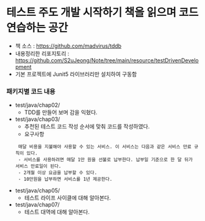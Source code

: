 # 테스트 주도 개발 시작하기 책을 읽으며 코드 연습하는 공간
- 책 소스 : https://github.com/madvirus/tddb
- 내용정리한 리포지토리 : https://github.com/S2uJeong/Note/tree/main/resource/testDrivenDevelopment
- 기본 프로젝트에 Junit5 라이브러리만 설치하여 구동함
### 패키지별 코드 내용 
- test/java/chap02/ 
  - TDD를 만들어 보며 감을 익혔다.
- test/java/chap03/
  - 추천된 테스트 코드 작성 순서에 맞춰 코드를 작성하였다.
  - 요구사항
   ```
    매달 비용을 지불해야 사용할 수 있는 서비스. 이 서비스는 다음과 같은 서비스 만료 규칙이 있다.
    - 서비스를 사용하려면 매달 1만 원을 선불로 납부한다. 납부일 기준으로 한 달 뒤가 서비스 만료일이 된다.
    - 2개월 이상 요금을 납부할 수 있다.
    - 10만원을 납부하면 서비스를 1년 제공한다. 
   ```
- test/java/chap05/
  - 테스트 라이프 사이클에 대해 알아본다.
- test/java/chap07/
  - 테스트 대역에 대해 알아본다.
